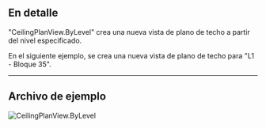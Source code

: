 ## En detalle
"CeilingPlanView.ByLevel" crea una nueva vista de plano de techo a partir del nivel especificado.

En el siguiente ejemplo, se crea una nueva vista de plano de techo para "L1 - Bloque 35".
___
## Archivo de ejemplo

![CeilingPlanView.ByLevel](./Revit.Elements.Views.CeilingPlanView.ByLevel_img.jpg)

